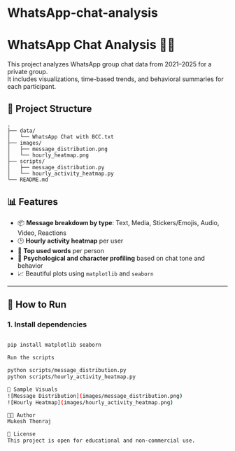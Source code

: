 # WhatsApp-chat-analysis
# WhatsApp Chat Analysis  📱🧠

This project analyzes WhatsApp group chat data from 2021–2025 for a private group.  
It includes visualizations, time-based trends, and behavioral summaries for each participant.

## 📁 Project Structure

```
.
├── data/
│   └── WhatsApp Chat with BCC.txt
├── images/
│   ├── message_distribution.png
│   └── hourly_heatmap.png
├── scripts/
│   ├── message_distribution.py
│   └── hourly_activity_heatmap.py
└── README.md
```


## 📊 Features

- 📦 **Message breakdown by type**: Text, Media, Stickers/Emojis, Audio, Video, Reactions
- 🕒 **Hourly activity heatmap** per user
- 💬 **Top used words** per person
- 🧠 **Psychological and character profiling** based on chat tone and behavior
- 📈 Beautiful plots using `matplotlib` and `seaborn`

---
## 🚀 How to Run

### 1. Install dependencies
```bash

pip install matplotlib seaborn

Run the scripts

python scripts/message_distribution.py
python scripts/hourly_activity_heatmap.py

📸 Sample Visuals
![Message Distribution](images/message_distribution.png)
![Hourly Heatmap](images/hourly_activity_heatmap.png)

👨‍💻 Author
Mukesh Thenraj

📄 License
This project is open for educational and non-commercial use.
